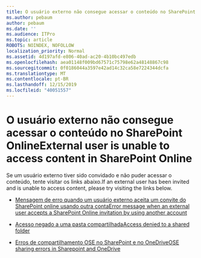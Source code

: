 ```yaml
---
title: O usuário externo não consegue acessar o conteúdo no SharePoint Online
ms.author: pebaum
author: pebaum
ms.date: ''
ms.audience: ITPro
ms.topic: article
ROBOTS: NOINDEX, NOFOLLOW
localization_priority: Normal
ms.assetid: 4d197afd-e806-40ad-ac20-4b10bc497edb
ms.openlocfilehash: aea01148f009bd67571c75798e62a48148867c98
ms.sourcegitcommit: 0f0186044a3597e42ad14c32ca58e7224344dcfa
ms.translationtype: MT
ms.contentlocale: pt-BR
ms.lasthandoff: 12/15/2019
ms.locfileid: "40051557"
---
```

# <a name="external-user-is-unable-to-access-content-in-sharepoint-online"></a><span data-ttu-id="5515b-102">O usuário externo não consegue acessar o conteúdo no SharePoint Online</span><span class="sxs-lookup"><span data-stu-id="5515b-102">External user is unable to access content in SharePoint Online</span></span>

<span data-ttu-id="5515b-103">Se um usuário externo tiver sido convidado e não puder acessar o conteúdo, tente visitar os links abaixo.</span><span class="sxs-lookup"><span data-stu-id="5515b-103">If an external user has been invited and is unable to access content, please try visiting the links below.</span></span>

- [<span data-ttu-id="5515b-104">Mensagem de erro quando um usuário externo aceita um convite do SharePoint online usando outra conta</span><span class="sxs-lookup"><span data-stu-id="5515b-104">Error message when an external user accepts a SharePoint Online invitation by using another account</span></span>](https://docs.microsoft.com/sharepoint/support/sharing-and-permissions/error-when-external-user-accepts-an-invitation-by-using-another-account)

- [<span data-ttu-id="5515b-105">Acesso negado a uma pasta compartilhada</span><span class="sxs-lookup"><span data-stu-id="5515b-105">Access denied to a shared folder</span></span>](https://docs.microsoft.com/sharepoint/support/sharing-and-permissions/cannot-access-shared-folder)

- [<span data-ttu-id="5515b-106">Erros de compartilhamento OSE no SharePoint e no OneDrive</span><span class="sxs-lookup"><span data-stu-id="5515b-106">OSE sharing errors in Sharepoint and OneDrive</span></span>](https://docs.microsoft.com/sharepoint/sharepoint-onedrive-error-message)

